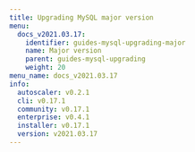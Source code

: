 ```yaml
---
title: Upgrading MySQL major version
menu:
  docs_v2021.03.17:
    identifier: guides-mysql-upgrading-major
    name: Major version
    parent: guides-mysql-upgrading
    weight: 20
menu_name: docs_v2021.03.17
info:
  autoscaler: v0.2.1
  cli: v0.17.1
  community: v0.17.1
  enterprise: v0.4.1
  installer: v0.17.1
  version: v2021.03.17
---
```


